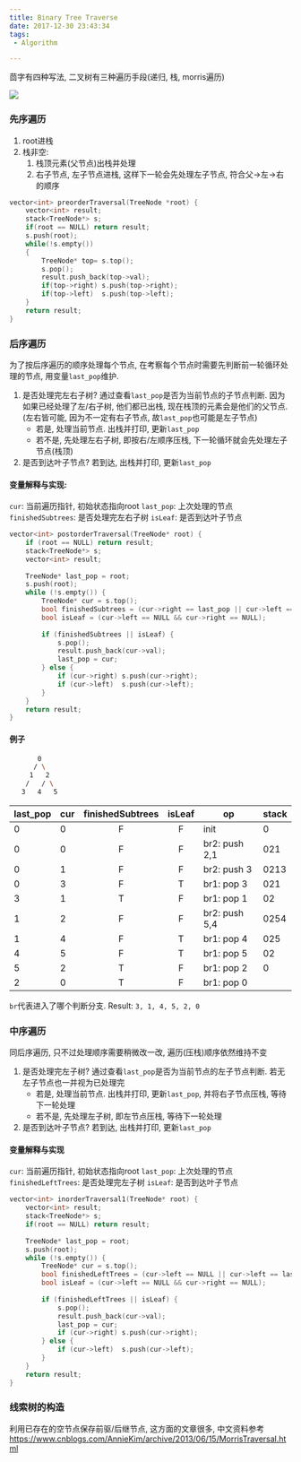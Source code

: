 ```yaml
---
title: Binary Tree Traverse
date: 2017-12-30 23:43:34
tags:
 - Algorithm

---
```


茴字有四种写法, 二叉树有三种遍历手段(递归, 栈, morris遍历)

<!--more-->

![](https://my-imgshare.oss-cn-shenzhen.aliyuncs.com/50592758_p0.jpg)

### 先序遍历
1. root进栈
2. 栈非空:
    1. 栈顶元素(父节点)出栈并处理
    2. 右子节点, 左子节点进栈, 这样下一轮会先处理左子节点, 符合父->左->右的顺序

```c++
vector<int> preorderTraversal(TreeNode *root) {
    vector<int> result;
    stack<TreeNode*> s;
    if(root == NULL) return result;
    s.push(root);
    while(!s.empty())
    {
        TreeNode* top= s.top();
        s.pop();
        result.push_back(top->val);
        if(top->right) s.push(top->right);
        if(top->left)  s.push(top->left);
    }
    return result;
}
```

### 后序遍历
为了按后序遍历的顺序处理每个节点, 在考察每个节点时需要先判断前一轮循环处理的节点, 用变量`last_pop`维护.

1. 是否处理完左右子树? 通过查看`last_pop`是否为当前节点的子节点判断. 因为如果已经处理了左/右子树, 他们都已出栈, 现在栈顶的元素会是他们的父节点. (左右皆可能, 因为不一定有右子节点, 故`last_pop`也可能是左子节点)
    - 若是, 处理当前节点. 出栈并打印, 更新`last_pop`
    - 若不是, 先处理左右子树, 即按右/左顺序压栈, 下一轮循环就会先处理左子节点(栈顶)
2. 是否到达叶子节点? 若到达, 出栈并打印, 更新`last_pop`

#### 变量解释与实现:
`cur`: 当前遍历指针, 初始状态指向root
`last_pop`: 上次处理的节点
`finishedSubtrees`: 是否处理完左右子树
`isLeaf`: 是否到达叶子节点
```c++
vector<int> postorderTraversal(TreeNode* root) {
    if (root == NULL) return result;
    stack<TreeNode*> s;
    vector<int> result;  
    
    TreeNode* last_pop = root;
    s.push(root);        
    while (!s.empty()) {
        TreeNode* cur = s.top();
        bool finishedSubtrees = (cur->right == last_pop || cur->left == last_pop);
        bool isLeaf = (cur->left == NULL && cur->right == NULL);
        
        if (finishedSubtrees || isLeaf) {
            s.pop();
            result.push_back(cur->val);
            last_pop = cur;
        } else {
            if (cur->right) s.push(cur->right);
            if (cur->left)  s.push(cur->left);
        }
    }
    return result;
}
```

#### 例子
```bash
       0
      / \
     1   2
    /   / \
   3   4   5
```

|last_pop|cur|finishedSubtrees|isLeaf|op|stack|
|-|-|:-:|:-:|-|-|
|0|0|F|F|init|0|
|0|0|F|F|br2: push 2,1|021|
|0|1|F|F|br2: push 3|0213|
|0|3|F|T|br1: pop 3|021|
|3|1|T|F|br1: pop 1|02|
|1|2|F|F|br2: push 5,4|0254|
|1|4|F|T|br1: pop 4|025|
|4|5|F|T|br1: pop 5|02|
|5|2|T|F|br1: pop 2|0|
|2|0|T|F|br1: pop 0||

`br`代表进入了哪个判断分支.
Result: `3, 1, 4, 5, 2, 0`


### 中序遍历
同后序遍历, 只不过处理顺序需要稍微改一改, 遍历(压栈)顺序依然维持不变

1. 是否处理完左子树? 通过查看`last_pop`是否为当前节点的左子节点判断. 若无左子节点也一并视为已处理完
    - 若是, 处理当前节点. 出栈并打印, 更新`last_pop`, 并将右子节点压栈, 等待下一轮处理
    - 若不是, 先处理左子树, 即左节点压栈, 等待下一轮处理
2. 是否到达叶子节点? 若到达, 出栈并打印, 更新`last_pop`

#### 变量解释与实现
`cur`: 当前遍历指针, 初始状态指向root
`last_pop`: 上次处理的节点
`finishedLeftTrees`: 是否处理完左子树
`isLeaf`: 是否到达叶子节点
```c++
vector<int> inorderTraversal1(TreeNode* root) {
    vector<int> result;
    stack<TreeNode*> s;
    if(root == NULL) return result;
    
    TreeNode* last_pop = root;
    s.push(root);
    while (!s.empty()) {
        TreeNode* cur = s.top();
        bool finishedLeftTrees = (cur->left == NULL || cur->left == last_pop);
        bool isLeaf = (cur->left == NULL && cur->right == NULL);
        
        if (finishedLeftTrees || isLeaf) {
            s.pop();
            result.push_back(cur->val);
            last_pop = cur;
            if (cur->right) s.push(cur->right);
        } else {
            if (cur->left)  s.push(cur->left);
        }
    }
    return result;
}
```

### 线索树的构造

利用已存在的空节点保存前驱/后继节点, 这方面的文章很多, 中文资料参考
https://www.cnblogs.com/AnnieKim/archive/2013/06/15/MorrisTraversal.html